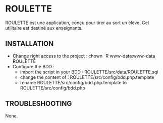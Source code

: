 # ROULETTE

ROULETTE est une application, conçu pour tirer au sort un élève. Cet utilitaire est destiné aux enseignants.

## INSTALLATION

- Change right access to the project :
	chown -R www-data:www-data ROULETTE
- Configure the BDD :
	- import the script in your BDD : ROULETTE/src/data/ROULETTE.sql
	- change the content of : ROULETTE/src/config/bdd.php.template
	- rename ROULETTE/src/config/bdd.php.template to ROULETTE/src/config/bdd.php

## TROUBLESHOOTING
None.